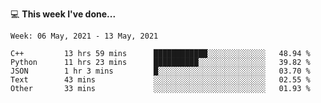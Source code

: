 💻 **This week I've done...**

<!--START_SECTION:waka-->
```text
Week: 06 May, 2021 - 13 May, 2021

C++         13 hrs 59 mins      ████████████░░░░░░░░░░░░░   48.94 % 
Python      11 hrs 23 mins      ██████████░░░░░░░░░░░░░░░   39.82 % 
JSON        1 hr 3 mins         █░░░░░░░░░░░░░░░░░░░░░░░░   03.70 % 
Text        43 mins             ░░░░░░░░░░░░░░░░░░░░░░░░░   02.55 % 
Other       33 mins             ░░░░░░░░░░░░░░░░░░░░░░░░░   01.93 %
```
<!--END_SECTION:waka-->
